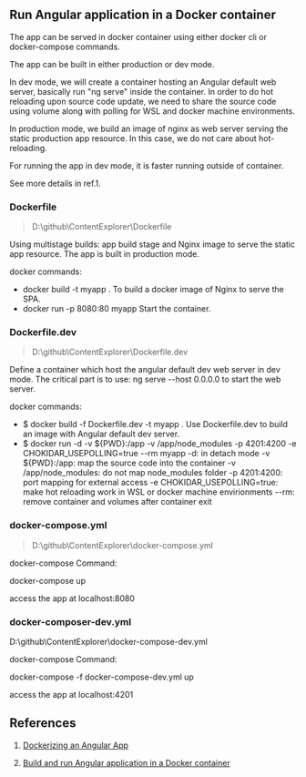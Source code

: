 ## Run Angular application in a Docker container

The app can be served in docker container using either docker cli or docker-compose commands.

The app can be built in either production or dev mode.

In dev mode, we will create a container hosting an Angular default web server, basically run "ng serve" inside the container. In order to do hot reloading upon source code update, we need to share the source code using volume along with polling for WSL and docker machine environments.

In production mode, we build an image of nginx as web server serving the static production app resource. In this case, we do not care about hot-reloading.

For running the app in dev mode, it is faster running outside of container.

See more details in ref.1.

### Dockerfile

> D:\github\ContentExplorer\Dockerfile

 Using multistage builds: app build stage and Nginx image to serve the static app resource.
 The app is built in production mode.

 docker commands:

* docker build  -t myapp .
  To build a docker image of Nginx to serve the SPA.
* docker run -p 8080:80 myapp
  Start the container.

### Dockerfile.dev

> D:\github\ContentExplorer\Dockerfile.dev

Define a container which host the angular default dev web server in dev mode.
The critical part is to use:
ng serve --host 0.0.0.0
to start the web server.

docker commands:

* $ docker build -f Dockerfile.dev -t myapp .
  Use Dockerfile.dev to build an image with Angular default dev server.
* $ docker run -d -v ${PWD}:/app -v /app/node_modules -p 4201:4200 -e CHOKIDAR_USEPOLLING=true --rm myapp
  -d: in detach mode
  -v ${PWD}:/app: map the source code into the container
  -v /app/node_modules: do not map node_modules folder
  -p 4201:4200: port mapping for external access
  -e CHOKIDAR_USEPOLLING=true: make hot reloading work in WSL or docker machine envirionments
  --rm: remove container and volumes after container exit

### docker-compose.yml

> D:\github\ContentExplorer\docker-compose.yml

docker-compose Command:

docker-compose up

access the app at localhost:8080

### docker-composer-dev.yml

D:\github\ContentExplorer\docker-compose-dev.yml

docker-compose Command:

docker-compose -f docker-compose-dev.yml up

access the app at localhost:4201

## References

1. [Dockerizing an Angular App](https://mherman.org/blog/dockerizing-an-angular-app/)

2. [Build and run Angular application in a Docker container](https://wkrzywiec.medium.com/build-and-run-angular-application-in-a-docker-container-b65dbbc50be8)
